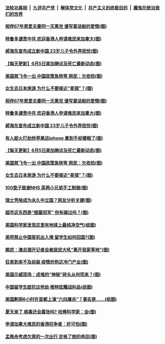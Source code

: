 

####  [法轮功真相](../../../../basic/blob/master/README.md?t=06061801) &nbsp;|&nbsp; [九评共产党](../../../../9ping.md/blob/master/README.md?t=06061801) &nbsp;|&nbsp; [解体党文化](../../../../jtdwh.md/blob/master/README.md?t=06061801)  &nbsp;|&nbsp; [共产主义的终极目的](../../../../gczydzjmd.md/blob/master/README.md?t=06061801) &nbsp;|&nbsp; [魔鬼在统治我们的世界](../../../../mgztzwmdsj.md/blob/master/README.md?t=06061801) 

#### [相伴67年恩爱夫妻同一天离世 谱写童话般的爱情(图)](../pages/p3/935638.md?t=06061801) 

#### [特鲁多谴责中共 欢迎香港人申请难民来加拿大(图)](../pages/p3/935646.md?t=06061801) 

#### [郝海东宣布成立新中国 23岁儿子令外界担忧(图)](../pages/p3/935644.md?t=06061801) 

#### [【每天更新】6月5日美加确诊及死亡最新动态(图)](../pages/p3/935173.md?t=06061801) 

#### [美国禁飞令一出 中国政策急转弯 网民：欠收拾(图)](../pages/p3/935602.md?t=06061801) 

#### [女生去日本旅游 为什么不要接近“星探”？(图)](../pages/p3/935530.md?t=06061801) 

#### [相伴67年恩爱夫妻同一天离世 谱写童话般的爱情(图)](../pages/p3/935638.md?t=06061801) 

#### [特鲁多谴责中共 欢迎香港人申请难民来加拿大(图)](../pages/p3/935646.md?t=06061801) 

#### [郝海东宣布成立新中国 23岁儿子令外界担忧(图)](../pages/p3/935644.md?t=06061801) 

#### [有人趁火打劫抢苹果店iphone 拿到手却傻眼了(图)](../pages/p3/935631.md?t=06061801) 

#### [【每天更新】6月5日美加确诊及死亡最新动态(图)](../pages/p3/935173.md?t=06061801) 

#### [美国禁飞令一出 中国政策急转弯 网民：欠收拾(图)](../pages/p3/935602.md?t=06061801) 

#### [女生去日本旅游 为什么不要接近“星探”？(图)](../pages/p3/935530.md?t=06061801) 

#### [100垫子致谢NHS 英两小兄弟手工制做(图)](../pages/p3/935555.md?t=06061801) 

#### [瑞士凭啥成为永久中立国？网友分析关键(图)](../pages/p3/935552.md?t=06061801) 

#### [超市这东西是“细菌冠军” 你有碰过吗？(图)](../pages/p3/935525.md?t=06061801) 

#### [美国科学家发现这里有地球上最纯净空气(组图)](../pages/p3/935522.md?t=06061801) 

#### [美将禁止中国客机出入境 留学生如何回国?(图)](../pages/p3/935488.md?t=06061801) 

#### [尴尬：澳总理开记者会被居民大吼“离开我家草地”(图)](../pages/p3/935477.md?t=06061801) 

#### [狂卖到来不及组装 疫情炒热这冷门产业(图)](../pages/p3/935440.md?t=06061801) 

#### [美国示威现场：成堆的“神秘”砖头从何而来？(图)](../pages/p3/935407.md?t=06061801) 

#### [中国留学生趁抗议抢劫 推特炫耀战利品(组图)](../pages/p3/935413.md?t=06061801) 

#### [美国断网6小时在首都上演“六四屠杀”？事实是……(组图)](../pages/p3/935400.md?t=06061801) 

#### [夏天来了 病毒还会嚣张吗? 哈佛科学家：会(图)](../pages/p3/935390.md?t=06061801) 

#### [申请加拿大难民的香港抗争者：好可怕(图)](../pages/p3/935341.md?t=06061801) 

#### [孟晚舟考虑欠周的一次出行 定格了她的命运(图)](../pages/p3/935337.md?t=06061801) 


